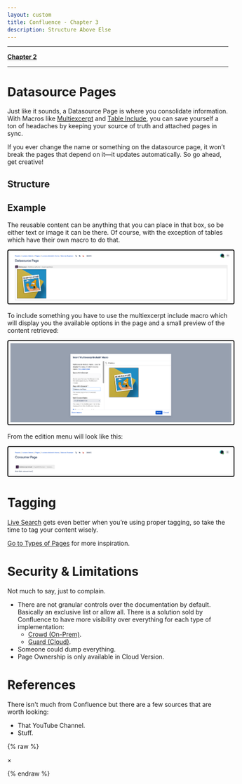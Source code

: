 ```yaml
---
layout: custom
title: Confluence - Chapter 3
description: Structure Above Else
---
```


---

<a href="/confluence-chapter-2" class="button fork"><strong>Chapter 2</strong></a>

---

# Datasource Pages

Just like it sounds, a Datasource Page is where you consolidate information. With Macros like [Multiexcerpt](https://confluence.atlassian.com/conf719/excerpt-macro-1157466743.html) and [Table Include](https://docs.stiltsoft.com/tfac/dc-server/how-to-use-table-excerpt-and-table-excerpt-include-macros-42241623.html), you can save yourself a ton of headaches by keeping your source of truth and attached pages in sync.

If you ever change the name or something on the datasource page, it won’t break the pages that depend on it—it updates automatically. So go ahead, get creative!

## Structure

## Example
The reusable content can be anything that you can place in that box, so be either text or image it can be there. Of course, with the exception of tables which have their own macro to do that.

<img class="myImg" src="../images/confluence/multiexcerpt-example.png" alt="multiexcerpt-example" style="border: 2px solid #000; border-radius: 4px; padding: 5px; cursor: pointer;">

To include something you have to use the multiexcerpt include macro which will display you the available options in the page and a small preview of the content retrieved:

<img class="myImg" src="../images/confluence/multiexcerpt-include-macro-menu.png" alt="multiexcerpt-include-macro-menu" style="border: 2px solid #000; border-radius: 4px; padding: 5px; cursor: pointer;">

From the edition menu will look like this:

<img class="myImg" src="../images/confluence/multiexcerpt-include-macro-example.png" alt="multiexcerpt-include-macro-example" style="border: 2px solid #000; border-radius: 4px; padding: 5px; cursor: pointer;">

# Tagging

[Live Search](https://confluence.atlassian.com/conf719/livesearch-macro-1157466803.html) gets even better when you’re using proper tagging, so take the time to tag your content wisely.

[Go to Types of Pages](#types-of-pages) for more inspiration.

# Security & Limitations

Not much to say, just to complain.  

- There are not granular controls over the documentation by default. Basically an exclusive list or allow all. There is a solution sold by Confluence to have more visibility over everything for each type of implementation:
  - [Crowd (On-Prem)](https://www.atlassian.com/software/crowd).
  - [Guard (Cloud)](https://www.atlassian.com/software/access/capabilities).
- Someone could dump everything.
- Page Ownership is only available in Cloud Version.

# References

There isn't much from Confluence but there are a few sources that are worth looking:

- That YouTube Channel.
- Stuff.


{% raw %}
<!-- Single Modal -->
<div id="myModal" class="modal">
  <span class="close">&times;</span>
  <img class="modal-content" id="img01">
</div>

<!-- JavaScript for Modal Functionality -->
<script>
  // Get the modal
  var modal = document.getElementById("myModal");

  // Get the modal image element
  var modalImg = document.getElementById("img01");

  // Ensure the modal is hidden on page load
  window.onload = function() {
    modal.style.display = "none";
  };

  // Get all images with class "myImg" and loop through them to add the click event
  var images = document.getElementsByClassName("myImg");
  for (var i = 0; i < images.length; i++) {
    images[i].onclick = function(){
      modal.style.display = "flex"; // Ensure the modal is displayed using flexbox
      modalImg.src = this.src;
    }
  }

  // Get the <span> element that closes the modal
  var span = document.getElementsByClassName("close")[0];

  // When the user clicks on <span> (x), close the modal
  span.onclick = function() { 
    modal.style.display = "none";
  }

  // Close the modal when clicking outside of the image
  modal.onclick = function(event) {
    if (event.target === modal) {
      modal.style.display = "none";
    }
  }

  // Close the modal when pressing the "Esc" key
  document.onkeydown = function(event) {
    if (event.key === "Escape") {
      modal.style.display = "none";
    }
  }
</script>
{% endraw %}
